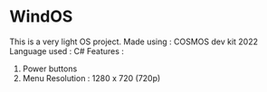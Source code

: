 # WindOS
This is a very light OS project.
Made using : COSMOS dev kit 2022
Language used : C#
Features : 
  1. Power buttons
  2. Menu
Resolution : 1280 x 720 (720p)
